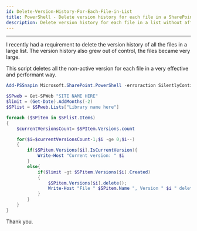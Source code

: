 ```yaml
---
id: Delete-Version-History-For-Each-File-in-List
title: PowerShell - Delete version history for each file in a SharePoint list ( Onprem )
description: Delete version history for each file in a list without affecting server performance
---
```


---

I recently had a requirement to delete the version history of all the files in a large list. The version history also grew out of control, the files became very large.

This script deletes all the non-active version for each file in a very effective and performant way.

```powershell
Add-PSSnapin Microsoft.SharePoint.PowerShell -erroraction SilentlyContinue

$SPweb = Get-SPWeb "SITE NAME HERE"
$limit = (Get-Date).AddMonths(-2)
$SPlist = $SPweb.Lists["Library name here"]

foreach ($SPitem in $SPlist.Items)
{
    $currentVersionsCount= $SPItem.Versions.count

    for($i=$currentVersionsCount-1;$i -ge 0;$i--)
    {
        if($SPitem.Versions[$i].IsCurrentVersion){
            Write-Host "Current version: " $i
        }
        else{
            if($limit -gt $SPitem.Versions[$i].Created)
            {
                $SPitem.Versions[$i].delete();
                Write-Host "File " $SPitem.Name ", Version " $i " deleted"
            }
        }
    }
}
```

Thank you.
